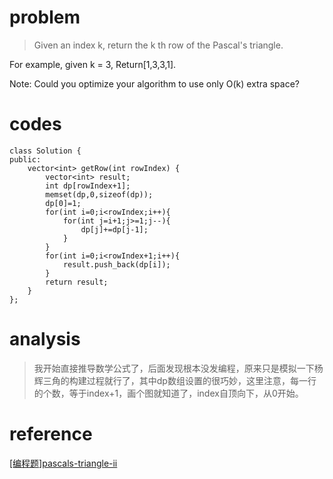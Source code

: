 # problem
>Given an index k, return the k th row of the Pascal's triangle.

For example, given k = 3,
Return[1,3,3,1].

Note: 
Could you optimize your algorithm to use only O(k) extra space?

# codes
```
class Solution {
public:
    vector<int> getRow(int rowIndex) {
        vector<int> result;
        int dp[rowIndex+1];
        memset(dp,0,sizeof(dp));
        dp[0]=1;
        for(int i=0;i<rowIndex;i++){
            for(int j=i+1;j>=1;j--){
                dp[j]+=dp[j-1];
            }
        }
        for(int i=0;i<rowIndex+1;i++){
            result.push_back(dp[i]);
        }
        return result;
    }
};

```

# analysis
>我开始直接推导数学公式了，后面发现根本没发编程，原来只是模拟一下杨辉三角的构建过程就行了，其中dp数组设置的很巧妙，这里注意，每一行的个数，等于index+1，画个图就知道了，index自顶向下，从0开始。
# reference
[[编程题]pascals-triangle-ii][1]

[1]: https://www.nowcoder.com/questionTerminal/a60ee4a1c8a04c3a93f1de3cf9c16f19